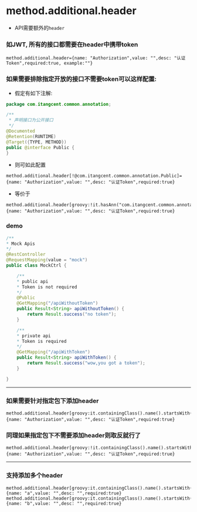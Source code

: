 # method.additional.header

- API需要额外的`header`

### 如JWT, 所有的接口都需要在header中携带token

```properties
method.additional.header={name: "Authorization",value: "",desc: "认证Token",required:true, example:""}
```

### 如果需要排除指定开放的接口不需要token可以这样配置:

- 假定有如下注解:

```java
package com.itangcent.common.annotation;

/**
 * 声明接口为公开接口
 */
@Documented
@Retention(RUNTIME)
@Target({TYPE, METHOD})
public @interface Public {
}

```

- 则可如此配置

```properties
method.additional.header[!@com.itangcent.common.annotation.Public]={name: "Authorization",value: "",desc: "认证Token",required:true}
```

- 等价于

```properties
method.additional.header[groovy:!it.hasAnn("com.itangcent.common.annotation.Public")]={name: "Authorization",value: "",desc: "认证Token",required:true}
```


### demo

```java
/**
* Mock Apis
*/
@RestController
@RequestMapping(value = "mock")
public class MockCtrl {

    /**
    * public api
    * Token is not required
    */
    @Public
    @GetMapping("/apiWithoutToken")
    public Result<String> apiWithoutToken() {
        return Result.success("no token");
    }

    /**
    * private api
    * Token is required
    */
    @GetMapping("/apiWithToken")
    public Result<String> apiWithToken() {
        return Result.success("wow,you got a token");
    }

}
```

---


### 如果需要针对指定包下添加header

```properties
method.additional.header[groovy:it.containingClass().name().startsWith("com.test.api")]={name: "Authorization",value: "",desc: "认证Token",required:true}
```

### 同理如果指定包下不需要添加header则取反就行了

```properties
method.additional.header[groovy:!it.containingClass().name().startsWith("com.test.api")]={name: "Authorization",value: "",desc: "认证Token",required:true}
```

---

### 支持添加多个header

```properties
method.additional.header[groovy:it.containingClass().name().startsWith("com.test.api")]={name: "a",value: "",desc: "",required:true}
method.additional.header[groovy:it.containingClass().name().startsWith("com.test.api")]={name: "b",value: "",desc: "",required:true}
```